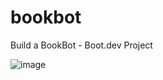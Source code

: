 # bookbot

Build a BookBot - Boot.dev Project

![image](https://img.bananas.space/KoXE1/fOZAdOse48.png)
